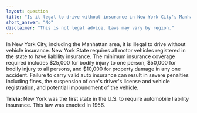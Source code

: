 ```yaml
---
layout: question
title: "Is it legal to drive without insurance in New York City's Manhattan area?"
short_answer: "No"
disclaimer: "This is not legal advice. Laws may vary by region."
---
```


In New York City, including the Manhattan area, it is illegal to drive without vehicle insurance. New York State requires all motor vehicles registered in the state to have liability insurance. The minimum insurance coverage required includes $25,000 for bodily injury to one person, $50,000 for bodily injury to all persons, and $10,000 for property damage in any one accident. Failure to carry valid auto insurance can result in severe penalties including fines, the suspension of one's driver's license and vehicle registration, and potential impoundment of the vehicle.

**Trivia:** New York was the first state in the U.S. to require automobile liability insurance. This law was enacted in 1956.
